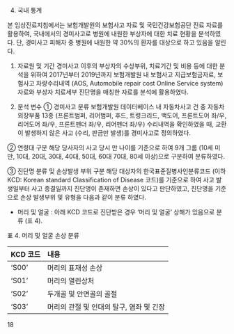 4. 국내 통계

본 임상진료지침에서는 보험개발원의 보험사고 자료 및 국민건강보험공단 진료 자료를 활용하여, 국내에서의 경미사고로 병원에 내원한 부상자에 대한 치료 현황을 분석하였다. 단, 경미사고 피해자 중 병원에 내원한 약 30%의 환자를 대상으로 하고 있음을 알린다.

1) 자료원 및 기간
경미사고 이후의 부상자의 수상부위, 치료기간 및 비용 등에 대한 분석을 위하여 2017년부터 2019년까지 보험개발원 내 보험사고 지급보험금자료, 보험사고 차량수리내역 (AOS, Automobile repair cost Online Service system) 자료와 부상자 치료세부 진단명을 매칭한 자료를 분석에 활용하였다.

2) 분석 변수
① 경미사고 분류
보험개발원 데이터베이스 내 자동차사고 건 중 자동차 외장부품 13종 (프론트범퍼, 리어범퍼, 후드, 트렁크리드, 백도어, 프론트도어 좌/우, 리어도어 좌/우, 프론트펜더 좌/우, 리어펜더 좌/우) 수리내역을 확인하였을 때, 교환이 발생하지 않은 사고 (수리, 판금만 발생)를 경미사고로 정의하였다.

② 연령대 구분
해당 당사자의 사고 당시 만 나이를 기준으로 하여 9개 그룹 (10세 미만, 10대, 20대, 30대, 40대, 50대, 60대 70대, 80세 이상)으로 구분하여 분류하였다.

③ 진단명 분류 및 손상발생 부위 구분
해당 대상자의 한국표준질병사인분류코드 (이하 KCD: Korean standard Classification of Disease 코드)를 기준으로 하여 사고 발생일부터 사고 종결일까지 진단명이 존재하면 손상이 있다고 판단하였고, 진단명을 기준으로 손상 발생부위 및 유형을 다음과 같이 분류 하였다.

*   머리 및 얼굴 : 아래 KCD 코드로 진단받은 경우 ‘머리 및 얼굴’ 상해가 있음으로 분류 (표 4).

표 4. 머리 및 얼굴 손상 분류

| KCD 코드 | 내용 |
| :------- | :--- |
| ‘S00’    | 머리의 표재성 손상 |
| ‘S01’    | 머리의 열린상처 |
| ‘S02’    | 두개골 및 안면골의 골절 |
| ‘S03’    | 머리의 관절 및 인대의 탈구, 염좌 및 긴장 |

<PAGE>18